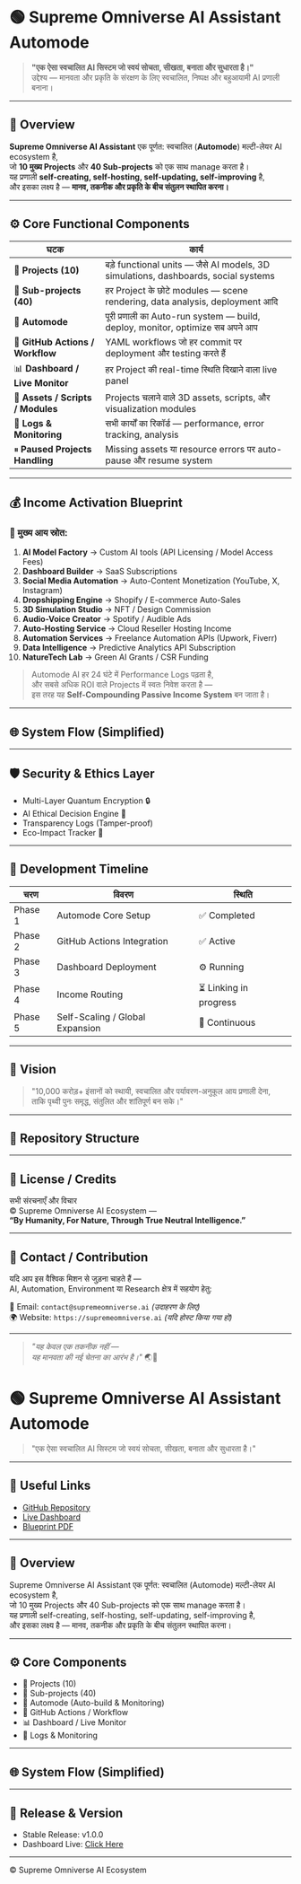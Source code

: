# 🟢 Supreme Omniverse AI Assistant Automode  

> **"एक ऐसा स्वचालित AI सिस्टम जो स्वयं सोचता, सीखता, बनाता और सुधारता है।"**  
> उद्देश्य — मानवता और प्रकृति के संरक्षण के लिए स्वचालित, निष्पक्ष और बहुआयामी AI प्रणाली बनाना।  

---

## 🧠 **Overview**

**Supreme Omniverse AI Assistant** एक पूर्णत: स्वचालित (**Automode**) मल्टी-लेयर AI ecosystem है,  
जो **10 मुख्य Projects** और **40 Sub-projects** को एक साथ manage करता है।  
यह प्रणाली **self-creating, self-hosting, self-updating, self-improving** है,  
और इसका लक्ष्य है — **मानव, तकनीक और प्रकृति के बीच संतुलन स्थापित करना।**

---

## ⚙️ **Core Functional Components**

| घटक | कार्य |
|------|--------|
| 🧩 **Projects (10)** | बड़े functional units — जैसे AI models, 3D simulations, dashboards, social systems |
| 🔸 **Sub-projects (40)** | हर Project के छोटे modules — scene rendering, data analysis, deployment आदि |
| 🚀 **Automode** | पूरी प्रणाली का Auto-run system — build, deploy, monitor, optimize सब अपने आप |
| 🧮 **GitHub Actions / Workflow** | YAML workflows जो हर commit पर deployment और testing करते हैं |
| 📊 **Dashboard / Live Monitor** | हर Project की real-time स्थिति दिखाने वाला live panel |
| 🧱 **Assets / Scripts / Modules** | Projects चलाने वाले 3D assets, scripts, और visualization modules |
| 📜 **Logs & Monitoring** | सभी कार्यों का रिकॉर्ड — performance, error tracking, analysis |
| ⏸ **Paused Projects Handling** | Missing assets या resource errors पर auto-pause और resume system |

---

## 💰 **Income Activation Blueprint**

### 🔹 मुख्य आय स्रोत:
1. **AI Model Factory** → Custom AI tools (API Licensing / Model Access Fees)  
2. **Dashboard Builder** → SaaS Subscriptions  
3. **Social Media Automation** → Auto-Content Monetization (YouTube, X, Instagram)  
4. **Dropshipping Engine** → Shopify / E-commerce Auto-Sales  
5. **3D Simulation Studio** → NFT / Design Commission  
6. **Audio-Voice Creator** → Spotify / Audible Ads  
7. **Auto-Hosting Service** → Cloud Reseller Hosting Income  
8. **Automation Services** → Freelance Automation APIs (Upwork, Fiverr)  
9. **Data Intelligence** → Predictive Analytics API Subscription  
10. **NatureTech Lab** → Green AI Grants / CSR Funding  

> Automode AI हर 24 घंटे में Performance Logs पढ़ता है,  
> और सबसे अधिक ROI वाले Projects में स्वतः निवेश करता है —  
> इस तरह यह **Self-Compounding Passive Income System** बन जाता है।

---

## 🌐 **System Flow (Simplified)**


---

## 🛡️ **Security & Ethics Layer**

- Multi-Layer Quantum Encryption 🔒  
- AI Ethical Decision Engine 🧭  
- Transparency Logs (Tamper-proof)  
- Eco-Impact Tracker 🌱  

---

## 📅 **Development Timeline**

| चरण | विवरण | स्थिति |
|------|--------|----------|
| Phase 1 | Automode Core Setup | ✅ Completed |
| Phase 2 | GitHub Actions Integration | ✅ Active |
| Phase 3 | Dashboard Deployment | ⚙️ Running |
| Phase 4 | Income Routing | ⏳ Linking in progress |
| Phase 5 | Self-Scaling / Global Expansion | 🔄 Continuous |

---

## 🧭 **Vision**

> "10,000 करोड़+ इंसानों को स्थायी, स्वचालित और पर्यावरण-अनुकूल आय प्रणाली देना,  
> ताकि पृथ्वी पुनः समृद्ध, संतुलित और शांतिपूर्ण बन सके।"

---

## 🧩 **Repository Structure**


---

## 📜 **License / Credits**

सभी संरचनाएँ और विचार  
© Supreme Omniverse AI Ecosystem —  
**“By Humanity, For Nature, Through True Neutral Intelligence.”**

---

## 🤝 **Contact / Contribution**

यदि आप इस वैश्विक मिशन से जुड़ना चाहते हैं —  
AI, Automation, Environment या Research क्षेत्र में सहयोग हेतु:  

📧 Email: `contact@supremeomniverse.ai` *(उदाहरण के लिए)*  
🌍 Website: `https://supremeomniverse.ai` *(यदि होस्ट किया गया हो)*  

---

> _"यह केवल एक तकनीक नहीं —  
> यह मानवता की नई चेतना का आरंभ है।"_ 🌏💠
> 
# 🟢 Supreme Omniverse AI Assistant Automode

> "एक ऐसा स्वचालित AI सिस्टम जो स्वयं सोचता, सीखता, बनाता और सुधारता है।"

---

## 🔗 Useful Links
- [GitHub Repository](https://github.com/rampaulsaini/Omniverse-Platform-supreme-/releases)  
- [Live Dashboard](https://rampaulsaini.github.io/Omniverse-Platform-supreme-/)  
- [Blueprint PDF](https://github.com/rampaulsaini/Omniverse-Platform-supreme-/blob/main/Supreme_Omniverse_Supreme_Best_Blueprint%20(1)%20(1).pdf)  

---

## 🧠 Overview
Supreme Omniverse AI Assistant एक पूर्णत: स्वचालित (Automode) मल्टी-लेयर AI ecosystem है,  
जो 10 मुख्य Projects और 40 Sub-projects को एक साथ manage करता है।  
यह प्रणाली self-creating, self-hosting, self-updating, self-improving है,  
और इसका लक्ष्य है — मानव, तकनीक और प्रकृति के बीच संतुलन स्थापित करना।

---

## ⚙️ Core Components
- 🧩 Projects (10)  
- 🔸 Sub-projects (40)  
- 🚀 Automode (Auto-build & Monitoring)  
- 🧮 GitHub Actions / Workflow  
- 📊 Dashboard / Live Monitor  
- 📜 Logs & Monitoring  

---

## 🌐 System Flow (Simplified)

---

## 📅 Release & Version
- Stable Release: v1.0.0  
- Dashboard Live: [Click Here](https://rampaulsaini.github.io/Omniverse-Platform-supreme-/)  

---

© Supreme Omniverse AI Ecosystem
